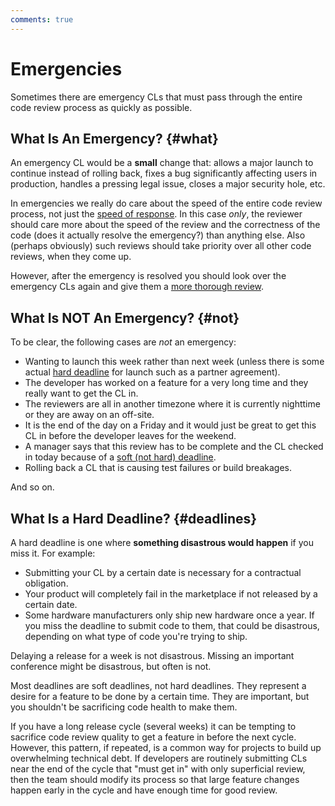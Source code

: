 ```yaml
---
comments: true
---
```


# Emergencies

Sometimes there are emergency CLs that must pass through the entire code review
process as quickly as
possible.

## What Is An Emergency? {#what}

An emergency CL would be a **small** change that: allows a major launch to
continue instead of rolling back, fixes a bug significantly affecting users in
production, handles a pressing legal issue, closes a major security hole, etc.

In emergencies we really do care about the speed of the entire code review
process, not just the [speed of response](reviewer/speed.md). In this case
*only*, the reviewer should care more about the speed of the review and the
correctness of the code (does it actually resolve the emergency?) than anything
else. Also (perhaps obviously) such reviews should take priority over all other
code reviews, when they come up.

However, after the emergency is resolved you should look over the emergency CLs
again and give them a [more thorough review](reviewer/looking-for.md).

## What Is NOT An Emergency? {#not}

To be clear, the following cases are *not* an emergency:

- Wanting to launch this week rather than next week (unless there is some
    actual [hard deadline](#deadlines) for launch such as a partner agreement).
- The developer has worked on a feature for a very long time and they really
    want to get the CL in.
- The reviewers are all in another timezone where it is currently nighttime or
    they are away on an off-site.
- It is the end of the day on a Friday and it would just be great to get this
    CL in before the developer leaves for the weekend.
- A manager says that this review has to be complete and the CL checked in
    today because of a [soft (not hard) deadline](#deadlines).
- Rolling back a CL that is causing test failures or build breakages.

And so on.

## What Is a Hard Deadline? {#deadlines}

A hard deadline is one where **something disastrous would happen** if you miss
it. For example:

- Submitting your CL by a certain date is necessary for a contractual
    obligation.
- Your product will completely fail in the marketplace if not released by a
    certain date.
- Some hardware manufacturers only ship new hardware once a year. If you miss
    the deadline to submit code to them, that could be disastrous, depending on
    what type of code you're trying to ship.

Delaying a release for a week is not disastrous. Missing an important conference
might be disastrous, but often is not.

Most deadlines are soft deadlines, not hard deadlines. They represent a desire
for a feature to be done by a certain time. They are important, but you
shouldn't be sacrificing code health to make them.

If you have a long release cycle (several weeks) it can be tempting to sacrifice
code review quality to get a feature in before the next cycle. However, this
pattern, if repeated, is a common way for projects to build up overwhelming
technical debt. If developers are routinely submitting CLs near the end of the
cycle that "must get in" with only superficial review, then the team should
modify its process so that large feature changes happen early in the cycle and
have enough time for good review.
